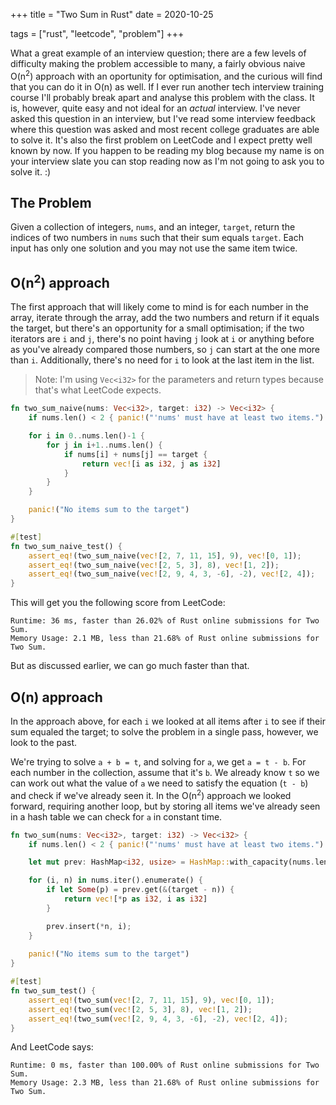 +++
title = "Two Sum in Rust"
date = 2020-10-25

tags = ["rust", "leetcode", "problem"]
+++

What a great example of an interview question; there are a few levels of difficulty making the problem accessible to many, a fairly obvious naive O(n<sup>2</sup>) approach with an oportunity for optimisation, and the curious will find that you can do it in O(n) as well. If I ever run another tech interview training course I'll probably break apart and analyse this problem with the class. It is, however, quite easy and not ideal for an _actual_ interview. I've never asked this question in an interview, but I've read some interview feedback where this question was asked and most recent college graduates are able to solve it. It's also the first problem on LeetCode and I expect pretty well known by now. If you happen to be reading my blog because my name is on your interview slate you can stop reading now as I'm not going to ask you to solve it. :)

## The Problem

Given a collection of integers, `nums`, and an integer, `target`, return the indices of two numbers in `nums` such that their sum equals `target`. Each input has only one solution and you may not use the same item twice.

## O(n<sup>2</sup>) approach

The first approach that will likely come to mind is for each number in the array, iterate through the array, add the two numbers and return if it equals the target, but there's an opportunity for a small optimisation; if the two iterators are `i` and `j`, there's no point having `j` look at `i` or anything before as you've already compared those numbers, so `j` can start at the one more than `i`. Additionally, there's no need for `i` to look at the last item in the list.

> Note: I'm using `Vec<i32>` for the parameters and return types because that's what LeetCode expects.

```rust
fn two_sum_naive(nums: Vec<i32>, target: i32) -> Vec<i32> {
    if nums.len() < 2 { panic!("'nums' must have at least two items.") };

    for i in 0..nums.len()-1 {
        for j in i+1..nums.len() {
            if nums[i] + nums[j] == target {
                return vec![i as i32, j as i32]
            }
        }
    }

    panic!("No items sum to the target")
}

#[test]
fn two_sum_naive_test() {
    assert_eq!(two_sum_naive(vec![2, 7, 11, 15], 9), vec![0, 1]);
    assert_eq!(two_sum_naive(vec![2, 5, 3], 8), vec![1, 2]);
    assert_eq!(two_sum_naive(vec![2, 9, 4, 3, -6], -2), vec![2, 4]);
}
```

This will get you the following score from LeetCode:

```text
Runtime: 36 ms, faster than 26.02% of Rust online submissions for Two Sum.
Memory Usage: 2.1 MB, less than 21.68% of Rust online submissions for Two Sum.
```

But as discussed earlier, we can go much faster than that.

## O(n) approach

In the approach above, for each `i` we looked at all items after `i` to see if their sum equaled the target; to solve the problem in a single pass, however, we look to the past.

We're trying to solve `a + b = t`, and solving for `a`, we get `a = t - b`. For each number in the collection, assume that it's `b`. We already know `t` so we can work out what the value of `a` we need to satisfy the equation (`t - b`) and check if we've already seen it. In the O(n<sup>2</sup>) approach we looked forward, requiring another loop, but by storing all items we've already seen in a hash table we can check for `a` in constant time.

```rust
fn two_sum(nums: Vec<i32>, target: i32) -> Vec<i32> {
    if nums.len() < 2 { panic!("'nums' must have at least two items.") };

    let mut prev: HashMap<i32, usize> = HashMap::with_capacity(nums.len());

    for (i, n) in nums.iter().enumerate() {
        if let Some(p) = prev.get(&(target - n)) {
            return vec![*p as i32, i as i32]
        }

        prev.insert(*n, i);
    }
    
    panic!("No items sum to the target")
}

#[test]
fn two_sum_test() {
    assert_eq!(two_sum(vec![2, 7, 11, 15], 9), vec![0, 1]);
    assert_eq!(two_sum(vec![2, 5, 3], 8), vec![1, 2]);
    assert_eq!(two_sum(vec![2, 9, 4, 3, -6], -2), vec![2, 4]);
}
```

And LeetCode says:

```text
Runtime: 0 ms, faster than 100.00% of Rust online submissions for Two Sum.
Memory Usage: 2.3 MB, less than 21.68% of Rust online submissions for Two Sum.
```
